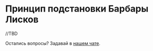 # Принцип подстановки Барбары Лисков

//TBD

Остались вопросы? Задавай в [нашем чате](https://t.me/technicalexcellenceru).
